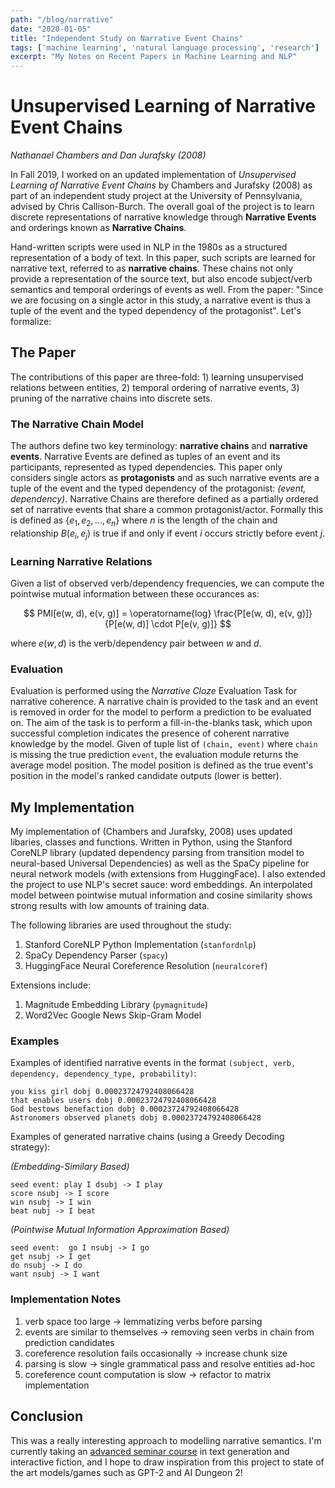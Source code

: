 ```yaml
---
path: "/blog/narrative"
date: "2020-01-05"
title: "Independent Study on Narrative Event Chains"
tags: ['machine learning', 'natural language processing', 'research']
excerpt: "My Notes on Recent Papers in Machine Learning and NLP"
---
```


# Unsupervised Learning of Narrative Event Chains
*Nathanael Chambers and Dan Jurafsky (2008)*

In Fall 2019, I worked on an updated implementation of *Unsupervised Learning of Narrative Event Chains* by Chambers and Jurafsky (2008) as part of an independent study project at the University of Pennsylvania, advised by Chris Callison-Burch. The overall goal of the project is to learn discrete representations of narrative knowledge through **Narrative Events** and orderings known as **Narrative Chains**. 

Hand-written scripts were used in NLP in the 1980s as a structured representation of a body of text. In this paper, such scripts are learned for narrative text, referred to as **narrative chains**. These chains not only provide a representation of the source text, but also encode subject/verb semantics and temporal orderings of events as well. From the paper: "Since we are focusing on a single actor in this study, a narrative event is thus a tuple of the event and the typed dependency of the protagonist". Let's formalize:

## The Paper

The contributions of this paper are three-fold: 1) learning unsupervised relations between entities, 2) temporal ordering of narrative events, 3) pruning of the narrative chains into discrete sets.

### The Narrative Chain Model
The authors define two key terminology: **narrative chains** and **narrative events**. Narrative Events are defined as tuples of an event and its participants, represented as typed dependencies. This paper only considers single actors as **protagonists** and as such narrative events are a tuple of the event and the typed dependency of the protagonist: *(event, dependency)*. Narrative Chains are therefore defined as a partially ordered set of narrative events that share a common protagonist/actor. Formally this is defined as $\{e_1, e_2, ..., e_n \}$ where $n$ is the length of the chain and relationship $B(e_i, e_j)$ is true if and only if event $i$ occurs strictly before event $j$.

### Learning Narrative Relations
Given a list of observed verb/dependency frequencies, we can compute the pointwise mutual information between these occurances as:

$$
PMI[e(w, d), e(v, g)] = \operatorname{log} \frac{P[e(w, d), e(v, g)]}{P[e(w, d)] \cdot P[e(v, g)]}
$$

where $e(w, d)$ is the verb/dependency pair between $w$ and $d$.

### Evaluation
Evaluation is performed using the *Narrative Cloze* Evaluation Task for narrative coherence. A narrative chain is provided to the task and an event is removed in order for the model to perform a prediction to be evaluated on. The aim of the task is to perform a fill-in-the-blanks task, which upon successful completion indicates the presence of coherent narrative knowledge by the model. Given of tuple list of `(chain, event)` where `chain` is missing the true prediction `event`, the evaluation module returns the average model position. The model position is defined as the true event's position in the model's ranked candidate outputs (lower is better).

## My Implementation
My implementation of (Chambers and Jurafsky, 2008) uses updated libaries, classes and functions. Written in Python, using the Stanford CoreNLP library (updated dependency parsing from transition model to neural-based Universal Dependencies) as well as the SpaCy pipeline for neural network models (with extensions from HuggingFace). I also extended the project to use NLP's secret sauce: word embeddings. An interpolated model between pointwise mutual information and cosine similarity shows strong results with low amounts of training data.

The following libraries are used throughout the study:
1. Stanford CoreNLP Python Implementation (`stanfordnlp`)
2. SpaCy Dependency Parser (`spacy`)
3. HuggingFace Neural Coreference Resolution (`neuralcoref`)

Extensions include:
1. Magnitude Embedding Library (`pymagnitude`)
2. Word2Vec Google News Skip-Gram Model

### Examples
Examples of identified narrative events in the format `(subject, verb, dependency, dependency_type, probability)`:

```
you kiss girl dobj 0.00023724792408066428
that enables users dobj 0.00023724792408066428
God bestows benefaction dobj 0.00023724792408066428
Astronomers observed planets dobj 0.00023724792408066428
```

Examples of generated narrative chains (using a Greedy Decoding strategy):

*(Embedding-Similary Based)*
```
seed event: play I dsubj -> I play
score nsubj -> I score
win nsubj -> I win
beat nubj -> I beat
```

*(Pointwise Mutual Information Approximation Based)*
```
seed event:  go I nsubj -> I go
get nsubj -> I get
do nsubj -> I do
want nsubj -> I want
```

### Implementation Notes 
1. verb space too large -> lemmatizing verbs before parsing
2. events are similar to themselves -> removing seen verbs in chain from prediction candidates
3. coreference resolution fails occasionally -> increase chunk size
4. parsing is slow -> single grammatical pass and resolve entities ad-hoc
5. coreference count computation is slow -> refactor to matrix implementation

## Conclusion
This was a really interesting approach to modelling narrative semantics. I'm currently taking an [advanced seminar course](interactive-fiction-class.org/) in text generation and interactive fiction, and I hope to draw inspiration from this project to state of the art models/games such as GPT-2 and AI Dungeon 2!